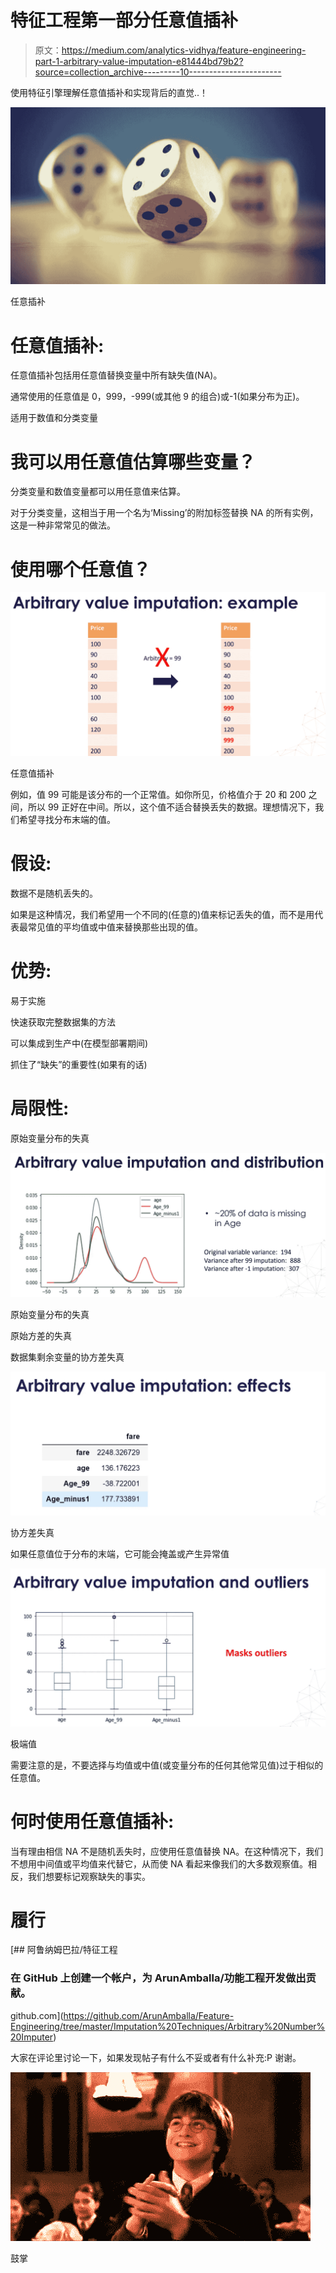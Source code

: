 # 特征工程第一部分任意值插补

> 原文：<https://medium.com/analytics-vidhya/feature-engineering-part-1-arbitrary-value-imputation-e81444bd79b2?source=collection_archive---------10----------------------->

使用特征引擎理解任意值插补和实现背后的直觉..！

![](img/f03c12fba7f63d8f526d473ea7bb2209.png)

任意插补

# 任意值插补:

任意值插补包括用任意值替换变量中所有缺失值(NA)。

通常使用的任意值是 0，999，-999(或其他 9 的组合)或-1(如果分布为正)。

适用于数值和分类变量

# 我可以用任意值估算哪些变量？

分类变量和数值变量都可以用任意值来估算。

对于分类变量，这相当于用一个名为‘Missing’的附加标签替换 NA 的所有实例，这是一种非常常见的做法。

# 使用哪个任意值？

![](img/9a522969299cd5e3de3500c0df410f9c.png)

任意值插补

例如，值 99 可能是该分布的一个正常值。如你所见，价格值介于 20 和 200 之间，所以 99 正好在中间。所以，这个值不适合替换丢失的数据。理想情况下，我们希望寻找分布末端的值。

# 假设:

数据不是随机丢失的。

如果是这种情况，我们希望用一个不同的(任意的)值来标记丢失的值，而不是用代表最常见值的平均值或中值来替换那些出现的值。

# 优势:

易于实施

快速获取完整数据集的方法

可以集成到生产中(在模型部署期间)

抓住了“缺失”的重要性(如果有的话)

# 局限性:

原始变量分布的失真

![](img/6ee0a9ca15cd07b73bc36093c994ba95.png)

原始变量分布的失真

原始方差的失真

数据集剩余变量的协方差失真

![](img/b0f43b7472e33b0df3d66875c0a762cb.png)

协方差失真

如果任意值位于分布的末端，它可能会掩盖或产生异常值

![](img/71a6777664b204d203194c79eb8e82a8.png)

极端值

需要注意的是，不要选择与均值或中值(或变量分布的任何其他常见值)过于相似的任意值。

# 何时使用任意值插补:

当有理由相信 NA 不是随机丢失时，应使用任意值替换 NA。在这种情况下，我们不想用中间值或平均值来代替它，从而使 NA 看起来像我们的大多数观察值。相反，我们想要标记观察缺失的事实。

# 履行

[](https://github.com/ArunAmballa/Feature-Engineering/tree/master/Imputation%20Techniques/Arbitrary%20Number%20Imputer) [## 阿鲁纳姆巴拉/特征工程

### 在 GitHub 上创建一个帐户，为 ArunAmballa/功能工程开发做出贡献。

github.com](https://github.com/ArunAmballa/Feature-Engineering/tree/master/Imputation%20Techniques/Arbitrary%20Number%20Imputer) 

大家在评论里讨论一下，如果发现帖子有什么不妥或者有什么补充:P
谢谢。

![](img/ddff8b2093ad99735efc0e40551e4ece.png)

鼓掌